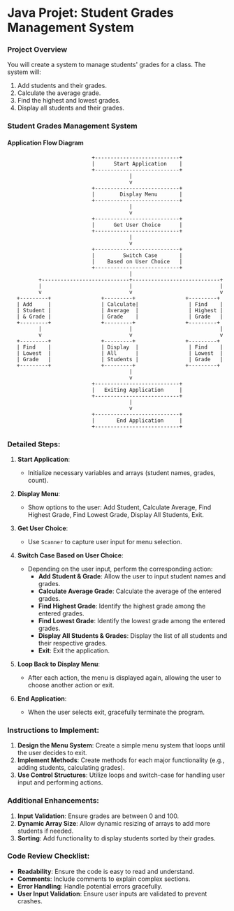 <h1> Java Projet: Student Grades Management System</h1>

### Project Overview
You will create a system to manage students' grades for a class. The system will:
1. Add students and their grades.
2. Calculate the average grade.
3. Find the highest and lowest grades.
4. Display all students and their grades.

### Student Grades Management System

#### Application Flow Diagram

```plaintext
                           +---------------------------+
                           |      Start Application    |
                           +---------------------------+
                                       |
                                       v
                           +---------------------------+
                           |        Display Menu       |
                           +---------------------------+
                                       |
                                       v
                           +---------------------------+
                           |      Get User Choice      |
                           +---------------------------+
                                       |
                                       v
                           +---------------------------+
                           |         Switch Case       |
                           |    Based on User Choice   |
                           +---------------------------+
                                       |
          +----------------------------+----------------------------+
          |                            |                            |
          v                            v                            v
   +---------+                +---------+                +---------+  
   | Add     |                | Calculate|                | Find    |  
   | Student |                | Average  |                | Highest |  
   | & Grade |                | Grade    |                | Grade   |  
   +---------+                +---------+                +---------+  
          |                            |                            |
          v                            v                            v
   +---------+                +---------+                +---------+ 
   | Find    |                | Display  |                | Find    | 
   | Lowest  |                | All      |                | Lowest  | 
   | Grade   |                | Students |                | Grade   | 
   +---------+                +---------+                +---------+  
                                       |
                                       v
                           +---------------------------+
                           |   Exiting Application     |
                           +---------------------------+
                                       |
                                       v
                           +---------------------------+
                           |       End Application     |
                           +---------------------------+
```

### Detailed Steps:

1. **Start Application**:
   - Initialize necessary variables and arrays (student names, grades, count).

2. **Display Menu**:
   - Show options to the user: Add Student, Calculate Average, Find Highest Grade, Find Lowest Grade, Display All Students, Exit.

3. **Get User Choice**:
   - Use `Scanner` to capture user input for menu selection.

4. **Switch Case Based on User Choice**:
   - Depending on the user input, perform the corresponding action:
     - **Add Student & Grade**: Allow the user to input student names and grades.
     - **Calculate Average Grade**: Calculate the average of the entered grades.
     - **Find Highest Grade**: Identify the highest grade among the entered grades.
     - **Find Lowest Grade**: Identify the lowest grade among the entered grades.
     - **Display All Students & Grades**: Display the list of all students and their respective grades.
     - **Exit**: Exit the application.

5. **Loop Back to Display Menu**:
   - After each action, the menu is displayed again, allowing the user to choose another action or exit.

6. **End Application**:
   - When the user selects exit, gracefully terminate the program.

### Instructions to Implement:
1. **Design the Menu System**: Create a simple menu system that loops until the user decides to exit.
2. **Implement Methods**: Create methods for each major functionality (e.g., adding students, calculating grades).
3. **Use Control Structures**: Utilize loops and switch-case for handling user input and performing actions.

### Additional Enhancements:
1. **Input Validation**: Ensure grades are between 0 and 100.
2. **Dynamic Array Size**: Allow dynamic resizing of arrays to add more students if needed.
3. **Sorting**: Add functionality to display students sorted by their grades.

### Code Review Checklist:
- **Readability**: Ensure the code is easy to read and understand.
- **Comments**: Include comments to explain complex sections.
- **Error Handling**: Handle potential errors gracefully.
- **User Input Validation**: Ensure user inputs are validated to prevent crashes.
